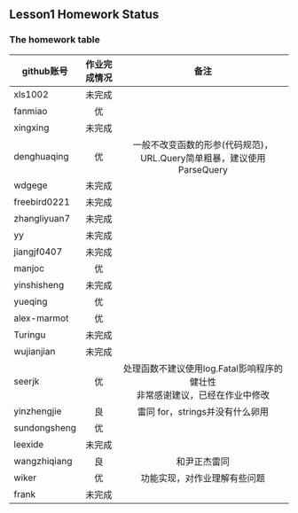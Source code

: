 
## Lesson1 Homework Status


### The homework table

| github账号     | 作业完成情况   |  备注  |
| --------   | :-----:  | :----:  |
|xls1002       |未完成||
|fanmiao     |优||
|xingxing|未完成||
|denghuaqing|优|一般不改变函数的形参(代码规范)，URL.Query简单粗暴，建议使用ParseQuery|
|wdgege|未完成||
|freebird0221|未完成||
|zhangliyuan7|未完成||
|yy|未完成||
|jiangjf0407|未完成||
|manjoc|优||
|yinshisheng|未完成||
|yueqing|优||
|alex-marmot|优||
|Turingu|未完成||
|wujianjian|未完成||
|seerjk|优|处理函数不建议使用log.Fatal影响程序的健壮性<br>非常感谢建议，已经在作业中修改|
|yinzhengjie|良|雷同 for，strings并没有什么卵用|
|sundongsheng|优||
|leexide|未完成||
|wangzhiqiang|良|和尹正杰雷同|
|wiker|优|功能实现，对作业理解有些问题|
|frank|未完成||
